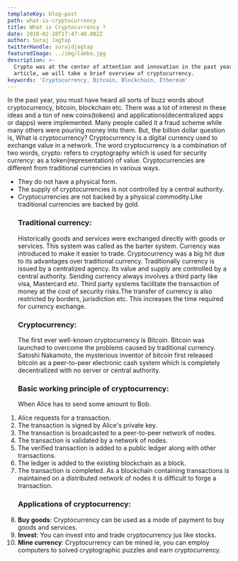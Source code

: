 ```yaml
---
templateKey: blog-post
path: what-is-cryptocurrency
title: What is Cryptocurrency ?
date: 2018-02-28T17:47:48.082Z
author: Suraj Jagtap
twitterHandle: surajdjagtap
featuredImage: ../img/lambo.jpg
description: >-
  Crypto was at the center of attention and innovation in the past year.In this
  article, we will take a brief overview of cryptocurrency.
keywords: 'Cryptocurrency, Bitcoin, Blockchain, Ethereum'
---
```

In the past year, you must have heard all sorts of buzz words about cryptocurrency, bitcoin, blockchain etc. There was a lot of interest in these ideas and a ton of new coins(tokens) and applications(decentralized apps or dapps) were implemented. Many people called it a fraud scheme while many others were pouring money into them. But, the billion dollar question is, What is cryptocurrency?
Cryptocurrency is a digital currency used to exchange value in a network. The word cryptocurrency is a combination of two words, crypto: refers to cryptography which is used for security currency: as a token(representation) of value.
Cryptocurrencies are different from traditional currencies in various ways.

* They do not have a physical form.
* The supply of cryptocurrencies is not controlled by a central authority.
* Cryptocurrencies are not backed by a physical commodity.Like traditional currencies are backed by gold.
  ### Traditional currency:
  Historically goods and services were exchanged directly with goods or services. This system was called as the barter system.
  Currency was introduced to make it easier to trade.
  Cryptocurrency was a big hit due to its advantages over traditional currency. Traditionally currency is issued by a centralized agency. Its value and supply are controlled by a central authority. Sending currency always involves a third party like visa, Mastercard etc. Third party systems facilitate the transaction of money at the cost of security risks.The transfer of currency is also restricted by borders, jurisdiction etc. This increases the time required for currency exchange.
  ### Cryptocurrency:
  The first ever well-known cryptocurrency is Bitcoin. Bitcoin was launched to overcome the problems caused by traditional currency. Satoshi Nakamoto, the mysterious inventor of bitcoin first released bitcoin as a peer-to-peer electronic cash system which is completely decentralized with no server or central authority.
  ### Basic working principle of cryptocurrency:
  When Alice has to send some amount to Bob.

1. Alice requests for a transaction.
2. The transaction is signed by Alice's private key.
3. The transaction is broadcasted to a peer-to-peer network of nodes.
4. The transaction is validated by a network of nodes.
5. The verified transaction is added to a public ledger along with other transactions.
6. The ledger is added to the existing blockchain as a block.
7. The transaction is completed.
   As a blockchain containing transactions is maintained on a distributed network of nodes it is difficult to forge a transaction.
   ### Applications of cryptocurrency:
8. **Buy goods**: Cryptocurrency can be used as a mode of payment to buy goods and services.
9. **Invest**: You can invest into and trade cryptocurrency jus like stocks.
10. **Mine currency**: Cryptocurrency can be mined ie, you can employ computers to solved cryptographic puzzles and earn cryptocurrency.
